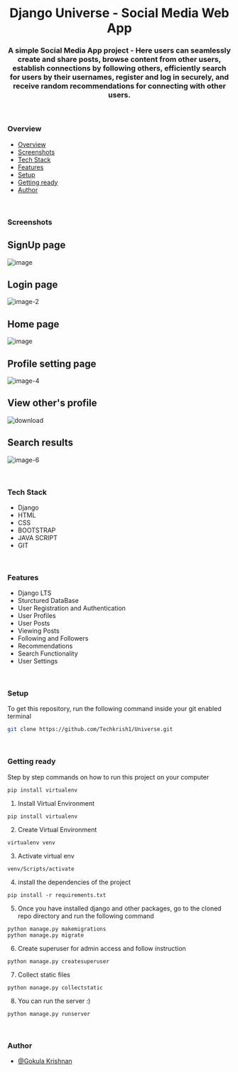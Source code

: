 <h1 align="center">Django Universe - Social Media Web App</h1>
<h3 align="center">A simple Social Media App project - Here users can seamlessly create and share posts, browse content from other users, establish connections by following others, efficiently search for users by their usernames, register and log in securely, and receive random recommendations for connecting with other users.</h3>
<br />

### Overview

- [Overview](#overview)
- [Screenshots](#screenshots)
- [Tech Stack](#tech-stack)
- [Features](#features)
- [Setup](#setup)
- [Getting ready](#getting-ready)
- [Author](#author)

<br />

### Screenshots

## SignUp page

![image](https://github.com/Techkrish1/Universe/assets/111285228/471e088e-faa8-4c02-aa94-90d00cdf8201)

## Login page

![image-2](https://github.com/Techkrish1/Universe/assets/111285228/a1515931-0403-4d97-ae5e-1c30560c91a1)

## Home page

![image](https://github.com/Techkrish1/Universe/assets/111285228/d86a655c-83ca-40e5-ba18-4cf15ffc39a7)


## Profile setting page

![image-4](https://github.com/Techkrish1/Universe/assets/111285228/244f7d25-fa14-4d1d-83bc-b9d03d88a5c4)

## View other's profile

![download](https://github.com/Techkrish1/Universe/assets/111285228/15a48cf9-7ebb-4027-932c-4960236c2ebe)

## Search results

![image-6](https://github.com/Techkrish1/Universe/assets/111285228/2736d139-2670-45b9-ad64-da41e8c7f602)

<br />

### Tech Stack

- Django
- HTML
- CSS
- BOOTSTRAP
- JAVA SCRIPT
- GIT

<br />

### Features

- Django LTS
- Sturctured DataBase
- User Registration and Authentication
- User Profiles
- User Posts
- Viewing Posts
- Following and Followers
- Recommendations
- Search Functionality
- User Settings

<br />

### Setup

To get this repository, run the following command inside your git enabled terminal

```bash
git clone https://github.com/Techkrish1/Universe.git
```

<br />

### Getting ready

Step by step commands on how to run this project on your computer

```
pip install virtualenv
```

1. Install Virtual Environment

```
pip install virtualenv
```

2. Create Virtual Environment

```
virtualenv venv
```

3. Activate virtual env

```
venv/Scripts/activate
```

4. install the dependencies of the project

```
pip install -r requirements.txt
```

5. Once you have installed django and other packages, go to the cloned repo directory and run the following command

```
python manage.py makemigrations
python manage.py migrate
```

6. Create superuser for admin access and follow instruction

```
python manage.py createsuperuser
```

7. Collect static files

```
python manage.py collectstatic
```

8. You can run the server :)

```
python manage.py runserver
```

<br>

### Author

- [@Gokula Krishnan](https://github.com/Techkrish1)
